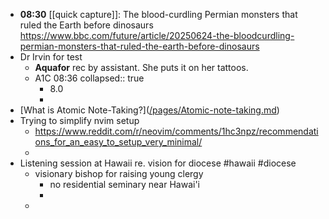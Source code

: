 - **08:30** [[quick capture]]: The blood-curdling Permian monsters that ruled the Earth before dinosaurs https://www.bbc.com/future/article/20250624-the-bloodcurdling-permian-monsters-that-ruled-the-earth-before-dinosaurs
- Dr Irvin for test
	- **Aquafor** rec by assistant. She puts it on her tattoos.
	- A1C 08:36
	  collapsed:: true
		- 8.0
		-
- [[](https://dev.to/gokayburuc/atomic-note-taking-guide-4fo9#what-is-atomic-notetaking)What is Atomic Note-Taking?]([/pages/Atomic-note-taking.md](//pages/Atomic-note-taking.md.md))
- Trying to simplify nvim setup
	- https://www.reddit.com/r/neovim/comments/1hc3npz/recommendations_for_an_easy_to_setup_very_minimal/
	-
- Listening session at Hawaii re. vision for diocese #hawaii #diocese
	- visionary bishop for raising young clergy
		- no residential seminary near Hawai'i
		-
	-
